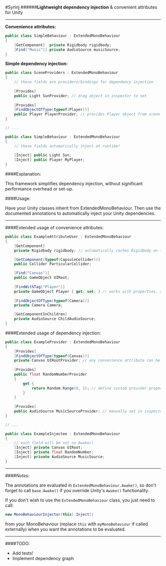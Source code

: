 #Syrinj
######**Lightweight dependency injection** & convenient attributes for Unity

---

**Convenience attributes:**
```csharp
public class SimpleBehaviour : ExtendedMonoBehaviour
{
    [GetComponent]  private Rigidbody rigidbody;
    [Find("Music")] private AudioSource musicSource;
}
```

**Simple dependency injection:**
```csharp
public class SceneProviders : ExtendedMonoBehaviour 
{
    // these fields are providers/bindings for dependency injection
    
    [Provides] 
    public Light SunProvider; // drag object in inspector to set
    
    [Provides]
    [FindObjectOfType(typeof(Player))]
    public Player PlayerProvider; // provides Player object from scene
}

// ...

public class SimpleBehaviour : ExtendedMonoBehaviour
{
    // these fields automatically inject at runtime!
    
    [Inject] public Light Sun; 
    [Inject] public Player MyPlayer;
}
```

####Explanation:

This framework simplifies dependency injection, without significant performance overhead or set-up. 

####Usage:

Have your Unity classes inherit from ExtendedMonoBehaviour. Then use the documented annotations to automatically inject your Unity dependencies.

---

####Extended usage of convenience attributes:

```csharp
public class ExampleAttributeUser : ExtendedMonoBehaviour
{
    [GetComponent] 
    private Rigidbody rigidbody; // automatically caches Rigidbody on this object

    [GetComponent(typeof(CapsuleCollider))]
    public Collider ParticularCollider;

    [Find("Canvas")]
    public GameObject UIRoot;
    
    [FindWithTag("Player")]
    private GameObject Player { get; set; } // works with properties, as long as they can be set
    
    [FindObjectOfType(typeof(Camera))]
    private Camera Camera;

    [GetComponentInChildren]
    private AudioSource ChildAudioSource;
}
```

####Extended usage of dependency injection:
```csharp
public class ExampleProvider : ExtendedMonoBehaviour
{
    [Provides]
    [FindObjectOfType(typeof(Canvas))]
    private Canvas UIRootProvider; // any convenience attribute can be combined with "Provides"
    
    [Provides]
    public float RandomNumberProvider 
    {
        get {
            return Random.Range(0, 1); // define custom provider properties, this will evaluate each injection
        }
    }
    
    [Provides]
    public AudioSource MusicSourceProvider; // manually set in inspector
}

// ...

public class ExampleInjectee : ExtendedMonoBehaviour
{
    // each field will be set on Awake()
    [Inject] private Canvas UIRoot;
    [Inject] private float RandomNumber;
    [Inject] private AudioSource MusicSource;
}
```

---
####*Notes:*

The annotations are evaluated in `ExtendedMonoBehaviour.Awake()`, so don't forget to call `base.Awake()` if you override Unity's `Awake()` functionality.

If you don't wish to use the `ExtendedMonoBehaviour` class, you just need to call: 

```csharp 
new MonoBehaviourInjector(this).Inject()
```

from your MonoBehaviour (replace `this` with `myMonoBehaviour` if called externally) when you want the annotations to be evaluated.

---

####TODO:
* Add tests!
* Implement dependency graph
